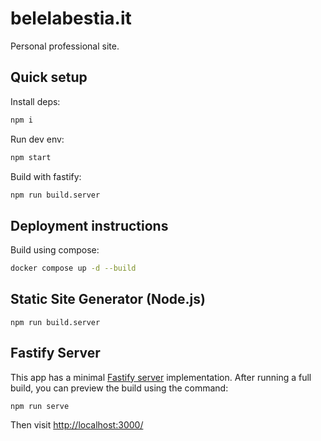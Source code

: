 # belelabestia.it

Personal professional site.

## Quick setup

Install deps:

```sh
npm i
```

Run dev env:

```sh
npm start
```

Build with fastify:

```sh
npm run build.server
```

## Deployment instructions

Build using compose:

```sh
docker compose up -d --build
```

## Static Site Generator (Node.js)

```shell
npm run build.server
```

## Fastify Server

This app has a minimal [Fastify server](https://fastify.dev/) implementation. After running a full build, you can preview the build using the command:

```
npm run serve
```

Then visit [http://localhost:3000/](http://localhost:3000/)
